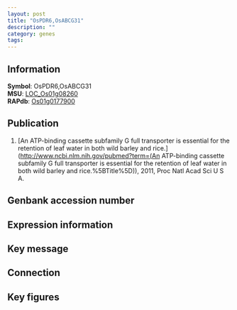 ```yaml
---
layout: post
title: "OsPDR6,OsABCG31"
description: ""
category: genes
tags: 
---
```


## Information
__Symbol__: OsPDR6,OsABCG31  
__MSU__: [LOC_Os01g08260](http://rice.plantbiology.msu.edu/cgi-bin/ORF_infopage.cgi?orf=LOC_Os01g08260)  
__RAPdb__: [Os01g0177900](http://rapdb.dna.affrc.go.jp/viewer/gbrowse_details/irgsp1?name=Os01g0177900)  

## Publication
1. [An ATP-binding cassette subfamily G full transporter is essential for the retention of leaf water in both wild barley and rice.](http://www.ncbi.nlm.nih.gov/pubmed?term=(An ATP-binding cassette subfamily G full transporter is essential for the retention of leaf water in both wild barley and rice.%5BTitle%5D)), 2011, Proc Natl Acad Sci U S A.

## Genbank accession number

## Expression information

## Key message

## Connection

## Key figures


